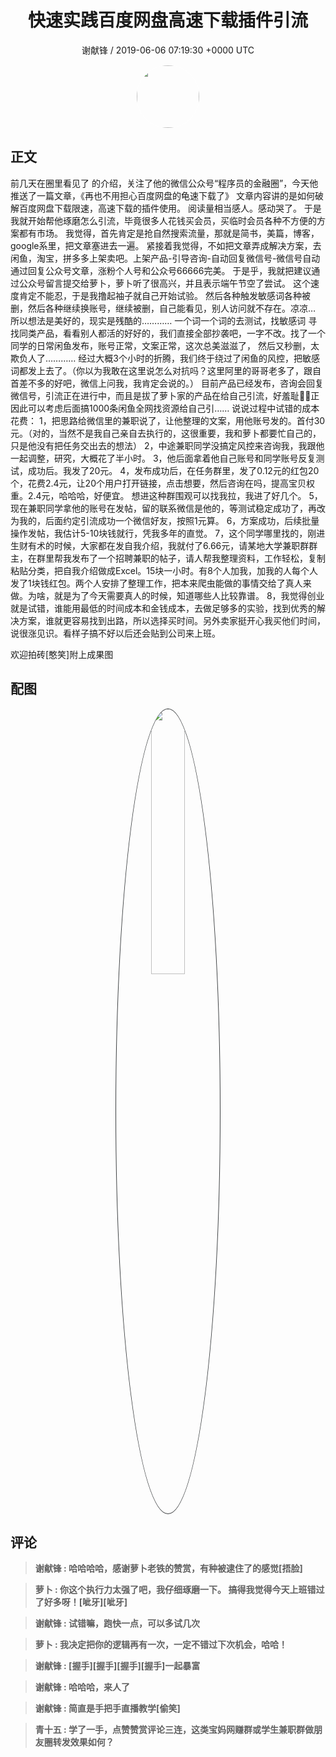 <h1 align="center">快速实践百度网盘高速下载插件引流</h1>
<p align="center">
    <a>谢献锋 / 2019-06-06 07:19:30 &#43;0000 UTC</a>
</p>

<div align="center">
    <img src="https://images.zsxq.com/Fsy9bdXFzCNic3n5iptfdLJkPtZL?e=1590940799&amp;token=kIxbL07-8jAj8w1n4s9zv64FuZZNEATmlU_Vm6zD:TZTeVUESC-nt0kKjVl7veRDmC-M=" width="100" height="100" style="border:1px solid;border-radius:50%; color:#ffffff"/>
</div>

## 正文

<div>
 
前几天在圈里看见了 的介绍，关注了他的微信公众号“程序员的金融圈”，今天他推送了一篇文章，《再也不用担心百度网盘的龟速下载了》
文章内容讲的是如何破解百度网盘下载限速，高速下载的插件使用。
阅读量相当感人。感动哭了。
于是我就开始帮他琢磨怎么引流，毕竟很多人花钱买会员，买临时会员各种不方便的方案都有市场。
我觉得，首先肯定是抢自然搜索流量，那就是简书，美篇，博客，google系里，把文章塞进去一遍。
紧接着我觉得，不如把文章弄成解决方案，去闲鱼，淘宝，拼多多上架卖吧。上架产品-引导咨询-自动回复微信号-微信号自动通过回复公众号文章，涨粉个人号和公众号66666完美。
于是乎，我就把建议通过公众号留言提交给萝卜，萝卜听了很高兴，并且表示端午节空了尝试。
这个速度肯定不能忍，于是我撸起袖子就自己开始试验。
然后各种触发敏感词各种被删，然后各种继续换账号，继续被删，自己能看见，别人访问就不存在。凉凉…
所以想法是美好的，现实是残酷的…………
一个词一个词的去测试，找敏感词
寻找同类产品，看看别人都活的好好的，我们直接全部抄袭吧，一字不改。找了一个同学的日常闲鱼发布，账号正常，文案正常，这次总美滋滋了，
然后又秒删，太欺负人了…………
经过大概3个小时的折腾，我们终于绕过了闲鱼的风控，把敏感词都发上去了。（你以为我敢在这里说怎么对抗吗？这里阿里的哥哥老多了，跟自首差不多的好吧，微信上问我，我肯定会说的。）
目前产品已经发布，咨询会回复微信号，引流正在进行中，而且是拔了萝卜家的产品在给自己引流，好羞耻🤦‍♂️正因此可以考虑后面搞1000条闲鱼全网找资源给自己引……
说说过程中试错的成本花费：
1，把思路给微信里的兼职说了，让他整理的文案，用他账号发的。首付30元。（对的，当然不是我自己亲自去执行的，这很重要，我和萝卜都要忙自己的，只是他没有把任务交出去的想法）
2，中途兼职同学没搞定风控来咨询我，我跟他一起调整，研究，大概花了半小时。
3，他后面拿着他自己账号和同学账号反复测试，成功后。我发了20元。
4，发布成功后，在任务群里，发了0.12元的红包20个，花费2.4元，让20个用户打开链接，点击想要，然后咨询在吗，提高宝贝权重。2.4元，哈哈哈，好便宜。
想进这种群围观可以找我拉，我进了好几个。
5，现在兼职同学拿他的账号在发帖，留的联系微信是他的，等测试稳定成功了，再改为我的，后面约定引流成功一个微信好友，按照1元算。
6，方案成功，后续批量操作发帖，我估计5-10块钱就行，凭我多年的直觉。
7，这个同学哪里找的，刚进生财有术的时候，大家都在发自我介绍，我就付了6.66元，请某地大学兼职群群主，在群里帮我发布了一个招聘兼职的帖子，请人帮我整理资料，工作轻松，复制粘贴分类，把自我介绍做成Excel。15块一小时。有8个人加我，加我的人每个人发了1块钱红包。两个人安排了整理工作，把本来爬虫能做的事情交给了真人来做。为啥，就是为了今天需要真人的时候，知道哪些人比较靠谱。
8，我觉得创业就是试错，谁能用最低的时间成本和金钱成本，去做足够多的实验，找到优秀的解决方案，谁就更容易找到出路，所以选择买时间。另外卖家挺开心我买他们时间，说很涨见识。看样子搞不好以后还会贴到公司来上班。

欢迎拍砖[憨笑]附上成果图
</div>

## 配图
<div class="image" align="center">

<img src="https://images.zsxq.com/Fvk8d4UZm2YkSuJlyOBQFdwIfx2i?imageMogr2/auto-orient/thumbnail/800x/format/jpg/blur/1x0/quality/75&amp;e=1590940799&amp;token=kIxbL07-8jAj8w1n4s9zv64FuZZNEATmlU_Vm6zD:ro-rY4FEv-BVm4-O5rQAFkwRddk=" width="33%" height="33%" style="border:1px solid;border-radius:50%; color:#3c3f41"/>

</div>

## 评论

<div align="left">
<div>

<blockquote >
<span> <strong>谢献锋 : 哈哈哈哈，感谢萝卜老铁的赞赏，有种被逮住了的感觉[捂脸] </strong></span>
</blockquote>

<blockquote >
<span> <strong>萝卜 : 你这个执行力太强了吧，我仔细琢磨一下。
搞得我觉得今天上班错过了好多呀！[呲牙][呲牙] </strong></span>
</blockquote>

<blockquote >
<span> <strong>谢献锋 : 试错嘛，跑快一点，可以多试几次 </strong></span>
</blockquote>

<blockquote >
<span> <strong>萝卜 : 我决定把你的逻辑再有一次，一定不错过下次机会，哈哈！ </strong></span>
</blockquote>

<blockquote >
<span> <strong>谢献锋 : [握手][握手][握手][握手]一起暴富 </strong></span>
</blockquote>

<blockquote >
<span> <strong>谢献锋 : 哈哈哈，来人了 </strong></span>
</blockquote>

<blockquote >
<span> <strong>谢献锋 : 简直是手把手直播教学[偷笑] </strong></span>
</blockquote>

<blockquote >
<span> <strong>青十五 : 学了一手，点赞赞赏评论三连，这类宝妈网赚群或学生兼职群做朋友圈转发效果如何？ </strong></span>
</blockquote>

</div>
</div>